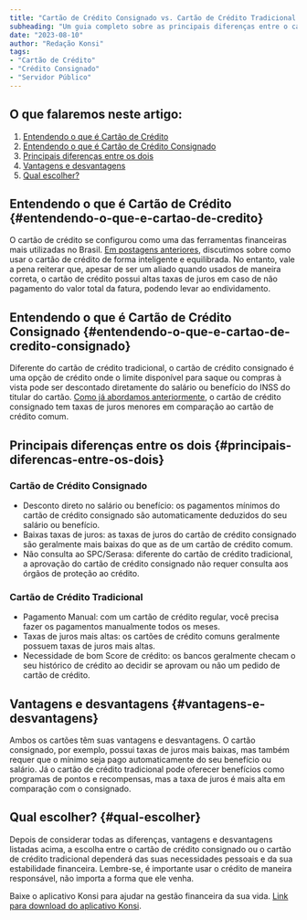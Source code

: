 ```yaml
---
title: "Cartão de Crédito Consignado vs. Cartão de Crédito Tradicional: Qual é a melhor opção?"
subheading: "Um guia completo sobre as principais diferenças entre o cartão de crédito consignado e o cartão de crédito tradicional para servidores públicos."
date: "2023-08-10"
author: "Redação Konsi"
tags:
- "Cartão de Crédito"
- "Crédito Consignado"
- "Servidor Público"
---
```


## O que falaremos neste artigo:

1. [Entendendo o que é Cartão de Crédito](#entendendo-o-que-e-cartao-de-credito)
2. [Entendendo o que é Cartão de Crédito Consignado](#entendendo-o-que-e-cartao-de-credito-consignado)
3. [Principais diferenças entre os dois](#principais-diferencas-entre-os-dois)
4. [Vantagens e desvantagens](#vantagens-e-desvantagens)
5. [Qual escolher?](#qual-escolher)

## Entendendo o que é Cartão de Crédito {#entendendo-o-que-e-cartao-de-credito}

O cartão de crédito se configurou como uma das ferramentas financeiras mais utilizadas no Brasil. [Em postagens anteriores](https://konsi.com.br/postagens/como-controlar-o-uso-do-carto-de-crdito-consignado-e-no-se-endividar), discutimos sobre como usar o cartão de crédito de forma inteligente e equilibrada. No entanto, vale a pena reiterar que, apesar de ser um aliado quando usados de maneira correta, o cartão de crédito possui altas taxas de juros em caso de não pagamento do valor total da fatura, podendo levar ao endividamento.


## Entendendo o que é Cartão de Crédito Consignado {#entendendo-o-que-e-cartao-de-credito-consignado}

Diferente do cartão de crédito tradicional, o cartão de crédito consignado é uma opção de crédito onde o limite disponível para saque ou compras à vista pode ser descontado diretamente do salário ou benefício do INSS do titular do cartão. [Como já abordamos anteriormente](https://konsi.com.br/postagens/6-vantagens-do-cartao-de-credito-consignado), o cartão de crédito consignado tem taxas de juros menores em comparação ao cartão de crédito comum.

## Principais diferenças entre os dois {#principais-diferencas-entre-os-dois}


### Cartão de Crédito Consignado
- Desconto direto no salário ou benefício: os pagamentos mínimos do cartão de crédito consignado são automaticamente deduzidos do seu salário ou benefício.
- Baixas taxas de juros: as taxas de juros do cartão de crédito consignado são geralmente mais baixas do que as de um cartão de crédito comum.
- Não consulta ao SPC/Serasa: diferente do cartão de crédito tradicional, a aprovação do cartão de crédito consignado não requer consulta aos órgãos de proteção ao crédito.

### Cartão de Crédito Tradicional
- Pagamento Manual: com um cartão de crédito regular, você precisa fazer os pagamentos manualmente todos os meses.
- Taxas de juros mais altas: os cartões de crédito comuns geralmente possuem taxas de juros mais altas.
- Necessidade de bom Score de crédito: os bancos geralmente checam o seu histórico de crédito ao decidir se aprovam ou não um pedido de cartão de crédito.

## Vantagens e desvantagens {#vantagens-e-desvantagens}

Ambos os cartões têm suas vantagens e desvantagens. O cartão consignado, por exemplo, possui taxas de juros mais baixas, mas também requer que o mínimo seja pago automaticamente do seu benefício ou salário. Já o cartão de crédito tradicional pode oferecer benefícios como programas de pontos e recompensas, mas a taxa de juros é mais alta em comparação com o consignado.

## Qual escolher? {#qual-escolher}

Depois de considerar todas as diferenças, vantagens e desvantagens listadas acima, a escolha entre o cartão de crédito consignado ou o cartão de crédito tradicional dependerá das suas necessidades pessoais e da sua estabilidade financeira. Lembre-se, é importante usar o crédito de maneira responsável, não importa a forma que ele venha.

Baixe o aplicativo Konsi para ajudar na gestão financeira da sua vida. [Link para download do aplicativo Konsi](https://konsi.com.br/download).
